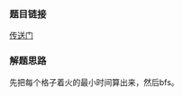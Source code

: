 ### 题目链接
<a href="https://uva.onlinejudge.org/index.php?option=com_onlinejudge&Itemid=8&category=543&page=show_problem&problem=2671">传送门</a>

### 解题思路
先把每个格子着火的最小时间算出来，然后bfs。

